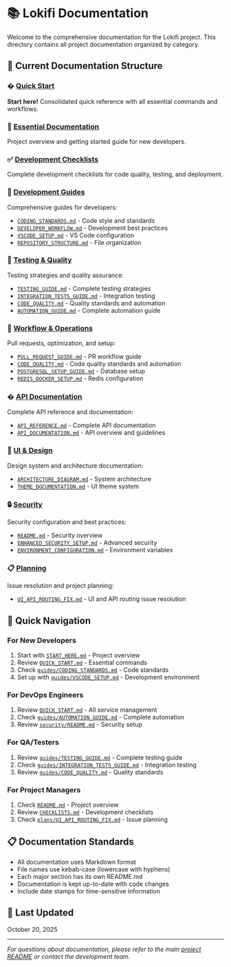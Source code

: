 # 📚 Lokifi Documentation

Welcome to the comprehensive documentation for the Lokifi project. This directory contains all project documentation organized by category.

## 📁 Current Documentation Structure

### � [Quick Start](./QUICK_START.md)
**Start here!** Consolidated quick reference with all essential commands and workflows.

### 📖 [Essential Documentation](./START_HERE.md)
Project overview and getting started guide for new developers.

### ✅ [Development Checklists](./CHECKLISTS.md)
Complete development checklists for code quality, testing, and deployment.

### 🔧 [Development Guides](./guides/)
Comprehensive guides for developers:
- [`CODING_STANDARDS.md`](./guides/CODING_STANDARDS.md) - Code style and standards
- [`DEVELOPER_WORKFLOW.md`](./guides/DEVELOPER_WORKFLOW.md) - Development best practices
- [`VSCODE_SETUP.md`](./guides/VSCODE_SETUP.md) - VS Code configuration
- [`REPOSITORY_STRUCTURE.md`](./guides/REPOSITORY_STRUCTURE.md) - File organization

### 🧪 [Testing & Quality](./guides/)
Testing strategies and quality assurance:
- [`TESTING_GUIDE.md`](./guides/TESTING_GUIDE.md) - Complete testing strategies
- [`INTEGRATION_TESTS_GUIDE.md`](./guides/INTEGRATION_TESTS_GUIDE.md) - Integration testing
- [`CODE_QUALITY.md`](./guides/CODE_QUALITY.md) - Quality standards and automation
- [`AUTOMATION_GUIDE.md`](./guides/AUTOMATION_GUIDE.md) - Complete automation guide

### 🔄 [Workflow & Operations](./guides/)
Pull requests, optimization, and setup:
- [`PULL_REQUEST_GUIDE.md`](./guides/PULL_REQUEST_GUIDE.md) - PR workflow guide
- [`CODE_QUALITY.md`](./guides/CODE_QUALITY.md) - Code quality standards and automation
- [`POSTGRESQL_SETUP_GUIDE.md`](./guides/POSTGRESQL_SETUP_GUIDE.md) - Database setup
- [`REDIS_DOCKER_SETUP.md`](./guides/REDIS_DOCKER_SETUP.md) - Redis configuration

### � [API Documentation](./api/)
Complete API reference and documentation:
- [`API_REFERENCE.md`](./api/API_REFERENCE.md) - Complete API documentation
- [`API_DOCUMENTATION.md`](./api/API_DOCUMENTATION.md) - API overview and guidelines

### 🎨 [UI & Design](./design/)
Design system and architecture documentation:
- [`ARCHITECTURE_DIAGRAM.md`](./design/ARCHITECTURE_DIAGRAM.md) - System architecture
- [`THEME_DOCUMENTATION.md`](./design/THEME_DOCUMENTATION.md) - UI theme system

### 🔒 [Security](./security/)
Security configuration and best practices:
- [`README.md`](./security/README.md) - Security overview
- [`ENHANCED_SECURITY_SETUP.md`](./security/ENHANCED_SECURITY_SETUP.md) - Advanced security
- [`ENVIRONMENT_CONFIGURATION.md`](./security/ENVIRONMENT_CONFIGURATION.md) - Environment variables

### 📋 [Planning](./plans/)
Issue resolution and project planning:
- [`UI_API_ROUTING_FIX.md`](./plans/UI_API_ROUTING_FIX.md) - UI and API routing issue resolution

## 🎯 Quick Navigation

### For New Developers
1. Start with [`START_HERE.md`](./START_HERE.md) - Project overview
2. Review [`QUICK_START.md`](./QUICK_START.md) - Essential commands
3. Check [`guides/CODING_STANDARDS.md`](./guides/CODING_STANDARDS.md) - Code standards
4. Set up with [`guides/VSCODE_SETUP.md`](./guides/VSCODE_SETUP.md) - Development environment

### For DevOps Engineers
1. Review [`QUICK_START.md`](./QUICK_START.md) - All service management
2. Check [`guides/AUTOMATION_GUIDE.md`](./guides/AUTOMATION_GUIDE.md) - Complete automation
3. Review [`security/README.md`](./security/README.md) - Security setup

### For QA/Testers
1. Review [`guides/TESTING_GUIDE.md`](./guides/TESTING_GUIDE.md) - Complete testing guide
2. Check [`guides/INTEGRATION_TESTS_GUIDE.md`](./guides/INTEGRATION_TESTS_GUIDE.md) - Integration testing
3. Review [`guides/CODE_QUALITY.md`](./guides/CODE_QUALITY.md) - Quality standards

### For Project Managers
1. Check [`README.md`](./README.md) - Project overview
2. Review [`CHECKLISTS.md`](./CHECKLISTS.md) - Development checklists
3. Check [`plans/UI_API_ROUTING_FIX.md`](./plans/UI_API_ROUTING_FIX.md) - Issue planning

## 📋 Documentation Standards

- All documentation uses Markdown format
- File names use kebab-case (lowercase with hyphens)
- Each major section has its own README.md
- Documentation is kept up-to-date with code changes
- Include date stamps for time-sensitive information

## 🔄 Last Updated
October 20, 2025

---

*For questions about documentation, please refer to the main [project README](../README.md) or contact the development team.*

